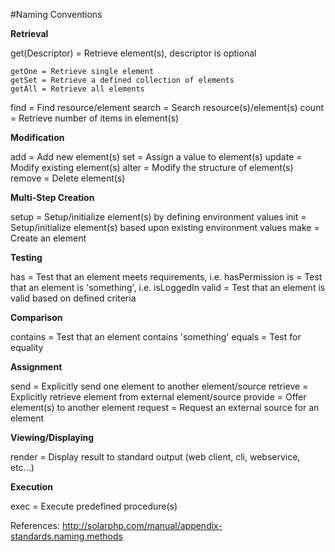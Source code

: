 #Naming Conventions

**Retrieval**

get(Descriptor) = Retrieve element(s), descriptor is optional

    getOne = Retrieve single element
    getSet = Retrieve a defined collection of elements
    getAll = Retrieve all elements

find = Find resource/element
search = Search resource(s)/element(s)
count = Retrieve number of items in element(s)

**Modification**

add = Add new element(s)
set = Assign a value to element(s)
update = Modify existing element(s)
alter = Modify the structure of element(s)
remove = Delete element(s)

**Multi-Step Creation**

setup = Setup/initialize element(s) by defining environment values
init = Setup/initialize element(s) based upon existing environment values
make = Create an element

**Testing**

has = Test that an element meets requirements, i.e. hasPermission
is = Test that an element is 'something', i.e. isLoggedIn
valid = Test that an element is valid based on defined criteria

**Comparison**

contains = Test that an element contains 'something'
equals = Test for equality

**Assignment**

send = Explicitly send one element to another element/source
retrieve = Explicitly retrieve element from external element/source
provide = Offer element(s) to another element
request = Request an external source for an element

**Viewing/Displaying**

render = Display result to standard output (web client, cli, webservice, etc...)

**Execution**

exec = Execute predefined procedure(s)


References: http://solarphp.com/manual/appendix-standards.naming.methods